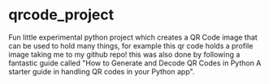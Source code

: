 # qrcode_project
Fun little experimental python project which creates a QR Code image that can be used to hold many things, for example this qr code holds a profile image taking me to my github repo! this was also done by following a fantastic guide called  "How to Generate and Decode QR Codes in Python A starter guide in handling QR codes in your Python app".
